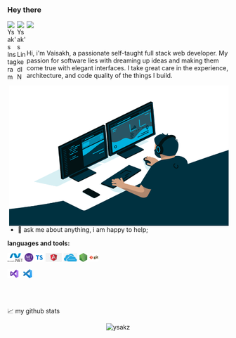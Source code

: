 ### Hey there 
<a href="https://www.instagram.com/ysakz/">
  <img align="left" alt="Ysak's Instagram" width="22px" src="https://raw.githubusercontent.com/hussainweb/hussainweb/main/icons/instagram.png" />
</a>

<a href="https://www.linkedin.com/in/vaisakh-mohanan/">
  <img align="left" alt="Ysak's LinkedIN" width="22px" src="https://raw.githubusercontent.com/peterthehan/peterthehan/master/assets/linkedin.svg" />
</a>

![](https://visitor-badge.glitch.me/badge?page_id=vaisakh-mohanan)

<br />

Hi, i'm Vaisakh, a passionate self-taught full stack web developer. My passion for software lies with dreaming up ideas and making them come true with elegant interfaces. I take great care in the experience, architecture, and code quality of the things I build.


  <img align="right" alt="GIF" src="https://github.com/vaisakh-mohanan/vaisakh-mohanan/blob/e9b72a68b6c0361875dd9321897f8cc5a4a2e979/code.gif" width="500" height="320" />
  
- 💬 ask me about anything, i am happy to help;

**languages and tools:**  


<code><img height="20" src="https://github.com/vaisakh-mohanan/vaisakh-mohanan/blob/7a1ce506dafce22cd10b012f5c0c1688a01192c8/Icons/dot-net-logo-png-3.png"></code>
<code><img height="20" src="https://github.com/vaisakh-mohanan/vaisakh-mohanan/blob/7a1ce506dafce22cd10b012f5c0c1688a01192c8/Icons/NET_Core_Logo.svg.png"></code>
<code><img height="20" src="https://github.com/vaisakh-mohanan/vaisakh-mohanan/blob/7a1ce506dafce22cd10b012f5c0c1688a01192c8/Icons/TS.png"></code>
<code><img height="20" src="https://github.com/vaisakh-mohanan/vaisakh-mohanan/blob/7a1ce506dafce22cd10b012f5c0c1688a01192c8/Icons/angular.png"></code>
<code><img height="20" src="https://github.com/vaisakh-mohanan/vaisakh-mohanan/blob/7a1ce506dafce22cd10b012f5c0c1688a01192c8/Icons/Azure.png"></code>
<code><img height="20" src="https://raw.githubusercontent.com/github/explore/80688e429a7d4ef2fca1e82350fe8e3517d3494d/topics/nodejs/nodejs.png"></code>
<code><img height="20" src="https://raw.githubusercontent.com/github/explore/80688e429a7d4ef2fca1e82350fe8e3517d3494d/topics/git/git.png"></code>

<code><img height="20" src="https://github.com/vaisakh-mohanan/vaisakh-mohanan/blob/b134f9c3fc45b6d1ac6baac4b3ebb6bd1604ba72/Icons/Visual-Studio-Logo.png"></code>
<code><img height="20" src="https://github.com/vaisakh-mohanan/vaisakh-mohanan/blob/b134f9c3fc45b6d1ac6baac4b3ebb6bd1604ba72/Icons/Visual_Studio_Code_1.35_icon.svg.png"></code>


<br />
<br />

📈 my github stats

<p align="center"> <img src="https://github-readme-stats.vercel.app/api?username=vaisakh-mohanan&show_icons=true&theme=gotham" alt="ysakz" />




